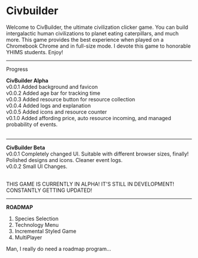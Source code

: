 # Civbuilder
  Welcome to CivBuilder, the ultimate civilization clicker game. You can build intergalactic human civilizations to planet eating caterpillars, and much more. This game provides the best experience when played on a Chromebook Chrome and in full-size mode. I devote this game to honorable YHIMS students. Enjoy! 

----------------------------------------------------------------------------------------------------------------------------------------------------------

Progress<br>

**CivBuilder Alpha<br>**
v0.0.1 Added background and favicon <br>
v0.0.2 Added age bar for tracking time<br>
v0.0.3 Added resource button for resource collection<br>
v0.0.4 Added logs and explanation<br>
v0.0.5 Added icons and resource counter<br>
v0.1.0 Added affording price, auto resource incoming, and managed probability of events.<br><br>

----------------------------------------------------------------------------------------------------------------------------------------------------------

**CivBuilder Beta<br>**
v0.0.1 Completely changed UI. Suitable with different browser sizes, finally! Polished designs and icons. Cleaner event logs. <br>
v0.0.2 Small UI Changes. <br><br>

THIS GAME IS CURRENTLY IN ALPHA! IT'S STILL IN DEVELOPMENT! CONSTANTLY GETTING UPDATED!

----------------------------------------------------------------------------------------------------------------------------------------------------------

**ROADMAP**
1. Species Selection
2. Technology Menu
3. Incremental Styled Game
4. MultiPlayer

Man, I really do need a roadmap program...
